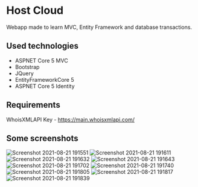 # Host Cloud
Webapp made to learn MVC, Entity Framework and database transactions.

## Used technologies
- ASPNET Core 5 MVC
- Bootstrap
- JQuery
- EntityFrameworkCore 5
- ASPNET Core 5 Identity

## Requirements
WhoisXMLAPI Key - https://main.whoisxmlapi.com/


## Some screenshots
![Screenshot 2021-08-21 191551](https://user-images.githubusercontent.com/17354146/130330078-c7f5484c-3d16-4ae4-855a-f4bad13745a9.png)
![Screenshot 2021-08-21 191611](https://user-images.githubusercontent.com/17354146/130330079-0948c037-b322-40f0-bb49-fffcfcac2fb0.png)
![Screenshot 2021-08-21 191632](https://user-images.githubusercontent.com/17354146/130330080-c37051e1-07f6-4326-939b-4f6f5932af72.png)
![Screenshot 2021-08-21 191643](https://user-images.githubusercontent.com/17354146/130330081-c2b7fe5b-4eef-4572-8b4c-1c0cfc10e65f.png)
![Screenshot 2021-08-21 191702](https://user-images.githubusercontent.com/17354146/130330082-4d4fc140-45a6-4327-b772-661b439e0c9f.png)
![Screenshot 2021-08-21 191740](https://user-images.githubusercontent.com/17354146/130330083-b0503dbf-943d-4e14-a779-536a9fe0de2a.png)
![Screenshot 2021-08-21 191805](https://user-images.githubusercontent.com/17354146/130330086-f88d536b-37b5-4bcd-93a7-c9575a504aa7.png)
![Screenshot 2021-08-21 191817](https://user-images.githubusercontent.com/17354146/130330087-c792204d-c623-4bbb-87cc-943dc81a44df.png)
![Screenshot 2021-08-21 191839](https://user-images.githubusercontent.com/17354146/130330088-c3ce81c3-150e-4d16-8b35-009e02525bf0.png)
